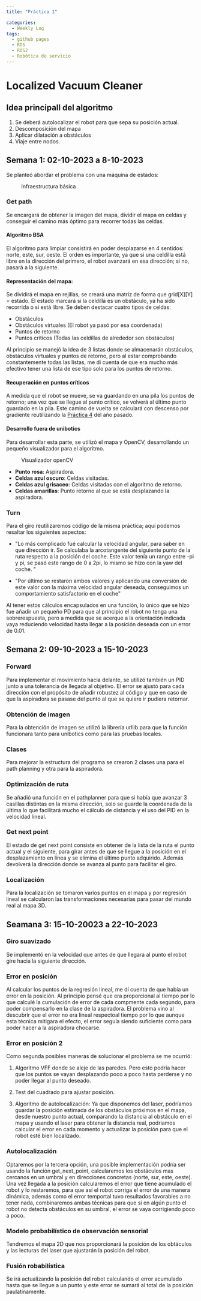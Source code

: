 ```yaml
---
title: "Práctica 1"

categories:
  - Weekly Log
tags:
  - github pages
  - ROS
  - ROS2
  - Robótica de servicio
---
```


# Localized Vacuum Cleaner

## Idea principall del algoritmo
1. Se deberá autolocalizar el robot para que sepa su posición actual.
2. Descomposición del mapa 
3. Aplicar dilatación a obstáculos
4. Viaje entre nodos.


## Semana 1: 02-10-2023 a 8-10-2023
Se planteó abordar el problema con una máquina de estados:

<figure class="align-center" style="width:50%">
  <img src="{{ site.url }}{{ site.baseurl }}/assets/images/post1/maquinaEstados.png" alt="">
  <figcaption>Infraestructura básica</figcaption>
</figure>

### Get path
Se encargará de obtener la imagen del mapa, dividir el mapa en celdas y conseguir el camino más óptimo para recorrer todas las celdas.

#### Algoritmo BSA
El algoritmo para limpiar consistirá en poder desplazarse en 4 sentidos: norte, este, sur, oeste. El orden es importante, ya que si una celdilla está libre en la dirección del primero, el robot avanzará en esa dirección; si no, pasará a la siguiente.

#### Representación del mapa: 
Se dividirá el mapa en rejillas, se creará una matriz de forma que grid[X][Y] = estado. El estado marcará si la celdilla es un obstáculo, ya ha sido recorrida o si está libre. Se deben destacar cuatro tipos de celdas:
* Obstáculos
* Obstáculos virtuales (El robot ya pasó por esa coordenada)
* Puntos de retorno 
* Puntos críticos (Todas las celdillas de alrededor son obstáculos)

Al principio se manejó la idea de 3 listas donde se almacenarán obstáculos, obstáculos virtuales y puntos de retorno, pero al estar comprobando constantemente todas las listas, me di cuenta de que era mucho más efectivo tener una lista de ese tipo solo para los puntos de retorno.


#### Recuperación en puntos críticos
A medida que el robot se mueve, se va guardando en una pila los puntos de retorno; una vez que se llegue al punto crítico, se volverá al último punto guardado en la pila. Este camino de vuelta se calculará con descenso por gradiente reutilizando la [Práctica 4](https://portanova2002.wixsite.com/robotica-movil) del año pasado.

#### Desarrollo fuera de unibotics
Para desarrollar esta parte, se utilizó el mapa y OpenCV, desarrollando un pequeño visualizador para el algoritmo.

<figure class="align-center" style="width:70%">
  <img src="{{ site.url }}{{ site.baseurl }}/assets/images/post1/visualizador.png" alt="">
  <figcaption>Visualizador openCV</figcaption>
</figure>

* **Punto rosa**: Aspiradora.
* **Celdas azul oscuro**: Celdas visitadas.
* **Celdas azul grisaceo**: Celdas visitadas con el algoritmo de retorno.
* **Celdas amarillas**: Punto retorno al que se está desplazando la aspiradora.


### Turn
Para el giro reutilizaremos código de la misma práctica; aquí podemos resaltar los siguientes aspectos:
* "Lo más complicado fué calcular la velocidad angular, para saber en que dirección ir. Se calculaba la arcotangente del
 siguiente punto de la ruta respecto a la posición del coche. Este valor tenía un rango entre -pi y pi, se pasó este rango de 0 a 2pi, lo mismo se hizo con la yaw del coche. "

 * "Por último se restaron ambos valores y aplicando una conversión de este valor con la máxima velocidad angular 
deseada, conseguimos un comportamiento satisfactorio en el coche"

Al tener estos cálculos encapsulados en una función, lo único que se hizo fue añadir un pequeño PD para que al principio el robot no tenga una sobrerespuesta, pero a medida que se acerque a la orientación indicada vaya reduciendo velocidad hasta llegar a la posición deseada con un error de 0.01.


## Semana 2: 09-10-2023 a 15-10-2023
### Forward 
Para implementar el movimiento hacia delante, se utilizó también un PID junto a una tolerancia de llegada al objetivo. El error se ajustó para cada dirección con el propósito de añadir robustez al código y que en caso de que la aspiradora se pasase del punto al que se quiere ir pudiera retornar.

### Obtención de imagen 
Para la obtención de imagen se utilizó la librería urllib para que la función funcionara tanto para unibotics como para las pruebas locales. 

### Clases
Para mejorar la estructura del programa se crearon 2 clases una para el path planning y otra para la aspiradora.

### Optimización de ruta
Se añadió una función en el pathplanner para que si había que avanzar 3 casillas distintas en la misma dirección, solo se guarde la coordenada de la última lo que facilitará mucho el cálculo de distancia y el uso del PID en la velocidad lineal.

### Get next point
El estado de get next point consiste en obtener de la lista de la ruta el punto actual y el siguiente, para girar antes de que se llegue a la posición en el desplazamiento en línea y se elimina el último punto adquirido. Además devolverá la dirección donde se avanza al punto para facilitar el giro.

### Localización
Para la localización se tomaron varios puntos en el mapa y por regresión lineal se calcularon las transformaciones necesarias para pasar del mundo real al mapa 3D.

<!-- Insertar imágenes de la regresión lineal -->

## Seamana 3: 15-10-20023 a 22-10-2023

<!-- ### Muestra de la imagen en unibotics
Para la depuración se creó una función que mostrara la siguiente posición en unibotics. -->

### Giro suavizado
Se implementó en la velocidad que antes de que llegara al punto el robot gire hacia la siguiente dirección.


### Error en posición
Al calcular los puntos de la regresión lineal, me dí cuenta de que había un error en la posición. Al principio pensé que era proporcional al tiempo por lo que calculé la cumulación de error de cada compmente cada segundo, para poder compensarlo en la clase de la aspiradora. El problema vino al descubrir que el error no era lineal respectoal tiempo por lo que aunque esta técnica mitigara el efecto, el error seguía siendo suficiente como para poder hacer a la aspiradora chocarse.

### Error en posición 2
Como segunda posibles maneras de solucionar el problema se me ocurrió:
1. Algoritmo VFF donde se aleje de las paredes. Pero esto podría hacer que los puntos se vayan desplazando poco a poco hasta perderse y no poder llegar al punto deseado.

2. Test del cuadrado para ajustar posición.

3. Algoritmo de autolocalización: Ya que disponemos del laser, podríamos guardar la posición estimada de los obstáculos próximos en el mapa, desde nuestro punto actual, comparando la distancia al obstáculo en el mapa y usando el laser para obtener la distancia real, podriamos calcular el error en cada momento y actualizar la posición para que el robot esté bien localizado. 

### Autolocalización
Optaremos por la tercera opción, una posible implementación podría ser usando la función get_next_point, calcularemos los obstáculos mas cercanos en un umbral y en direcciones concretas (norte, sur, este, oeste). Una vez llegada a la posición calcularemos el error que tiene acumulado el robot y lo restaremos, para que así el robot corriga el error  de una manera dinámica, además como el error temportal tuvo resultados favorables a no tener nada, combinaremos ambas técnicas para que si en algún punto el robot no detecta obstáculos en su umbral, el error se vaya corrigiendo poco a poco.

### Modelo probabilístico de observación sensorial
Tendremos el mapa 2D que nos proporcionará la posición de los obtáculos y las lecturas del laser que ajustarán la posición del robot.

### Fusión robabilística
Se irá actualizando la posición del robot calculando el error acumulado hasta que se llegue a un punto y este error se sumará al total de la posición paulatinamente.